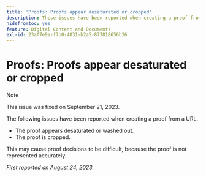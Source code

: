 ```yaml
---
title: 'Proofs: Proofs appear desaturated or cropped'
description: These issues have been reported when creating a proof from a URL.
hidefromtoc: yes
feature: Digital Content and Documents
exl-id: 23af7e9a-f7b0-4031-b2a5-877818656b36
---
```

# Proofs: Proofs appear desaturated or cropped

>[!NOTE]
>
>This issue was fixed on September 21, 2023.

The following issues have been reported when creating a proof from a URL.

* The proof appears desaturated or washed out.
* The proof is cropped.

This may cause proof decisions to be difficult, because the proof is not represented accurately.

_First reported on August 24, 2023._
